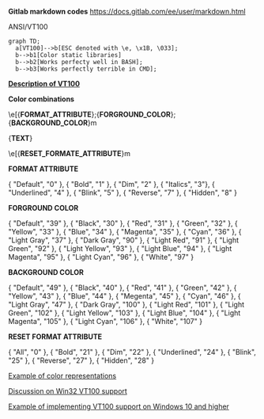 **Gitlab markdown codes**
https://docs.gitlab.com/ee/user/markdown.html

ANSI/VT100


```mermaid
graph TD;
  a[VT100]-->b[ESC denoted with \e, \x1B, \033];
  b-->b1[Color static libraries]
  b-->b2[Works perfecty well in BASH];
  b-->b3[Works perfectly terrible in CMD];
```
[**Description of VT100**](https://misc.flogisoft.com/bash/tip_colors_and_formatting)

**Color combinations**
>>>
\e[{**FORMAT_ATTRIBUTE**};{**FORGROUND_COLOR**};{**BACKGROUND_COLOR**}m

{**TEXT**}

\e[{**RESET_FORMATE_ATTRIBUTE**}m
>>>

**FORMAT ATTRIBUTE**
>>>
 { "Default", "0" },
 { "Bold", "1" },
 { "Dim", "2" },
 { "Italics", "3"},
 { "Underlined", "4" },
 { "Blink", "5" },
 { "Reverse", "7" },
 { "Hidden", "8" }
>>>
**FORGROUND COLOR**
>>>
 { "Default", "39" },
 { "Black", "30" },
 { "Red", "31" },
 { "Green", "32" },
 { "Yellow", "33" },
 { "Blue", "34" },
 { "Magenta", "35" },
 { "Cyan", "36" },
 { "Light Gray", "37" },
 { "Dark Gray", "90" },
 { "Light Red", "91" },
 { "Light Green", "92" },
 { "Light Yellow", "93" },
 { "Light Blue", "94" },
 { "Light Magenta", "95" },
 { "Light Cyan", "96" },
 { "White", "97" }
>>>
**BACKGROUND COLOR**
>>>
 { "Default", "49" },
 { "Black", "40" },
 { "Red", "41" },
 { "Green", "42" },
 { "Yellow", "43" },
 { "Blue", "44" },
 { "Megenta", "45" },
 { "Cyan", "46" },
 { "Light Gray", "47" },
 { "Dark Gray", "100" },
 { "Light Red", "101" },
 { "Light Green", "102" },
 { "Light Yellow", "103" },
 { "Light Blue", "104" },
 { "Light Magenta", "105" },
 { "Light Cyan", "106" },
 { "White", "107" }
>>>
**RESET FORMAT ATTRIBUTE**
>>>
 { "All", "0" },
 { "Bold", "21" },
 { "Dim", "22" },
 { "Underlined", "24" },
 { "Blink", "25" },
 { "Reverse", "27" },
 { "Hidden", "28" }
>>>
[Example of color representations](https://gist.github.com/Prakasaka/219fe5695beeb4d6311583e79933a009)

[Discussion on Win32 VT100 support](https://stackoverflow.com/questions/16755142/how-to-make-win32-console-recognize-ansi-vt100-escape-sequences)

[Example of implementing VT100 support on Windows 10 and higher](https://solarianprogrammer.com/2019/04/08/c-programming-ansi-escape-codes-windows-macos-linux-terminals/)

